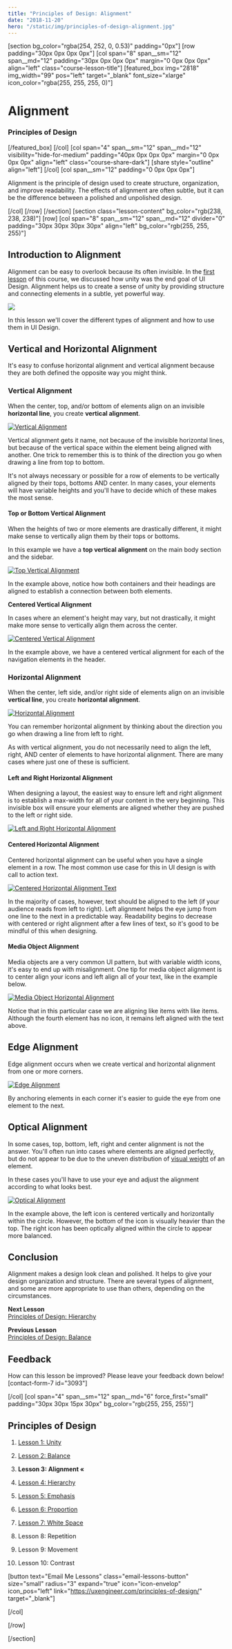 ```yaml
---
title: "Principles of Design: Alignment"
date: "2018-11-20"
hero: "/static/img/principles-of-design-alignment.jpg"
---
```


\[section bg\_color="rgba(254, 252, 0, 0.53)" padding="0px"\] \[row padding="30px 0px 0px 0px"\] \[col span="8" span\_\_sm="12" span\_\_md="12" padding="30px 0px 0px 0px" margin="0 0px 0px 0px" align="left" class="course-lesson-title"\] \[featured\_box img="2818" img\_width="99" pos="left" target="\_blank" font\_size="xlarge" icon\_color="rgba(255, 255, 255, 0)"\]

# Alignment

### Principles of Design

\[/featured\_box\] \[/col\] \[col span="4" span\_\_sm="12" span\_\_md="12" visibility="hide-for-medium" padding="40px 0px 0px 0px" margin="0 0px 0px 0px" align="left" class="course-share-dark"\] \[share style="outline" align="left"\] \[/col\] \[col span\_\_sm="12" padding="0 0px 0px 0px"\]

Alignment is the principle of design used to create structure, organization, and improve readability. The effects of alignment are often subtle, but it can be the difference between a polished and unpolished design. 

\[/col\] \[/row\] \[/section\] \[section class="lesson-content" bg\_color="rgb(238, 238, 238)"\] \[row\] \[col span="8" span\_\_sm="12" span\_\_md="12" divider="0" padding="30px 30px 30px 30px" align="left" bg\_color="rgb(255, 255, 255)"\]

## Introduction to Alignment

Alignment can be easy to overlook because its often invisible. In the [first lesson](https://uxengineer.com/principles-of-design/unity/) of this course, we discussed how unity was the end goal of UI Design. Alignment helps us to create a sense of unity by providing structure and connecting elements in a subtle, yet powerful way.

[![](/static/img/layout-alignment.jpg)](https://uxengineer.com/wp-content/uploads/2018/11/layout-alignment.jpg)

In this lesson we'll cover the different types of alignment and how to use them in UI Design.

## Vertical and Horizontal Alignment

It's easy to confuse horizontal alignment and vertical alignment because they are both defined the opposite way you might think. 

### Vertical Alignment

When the center, top, and/or bottom of elements align on an invisible **horizontal line**, you create **vertical alignment**.

[![Vertical Alignment](images/vertical-alignment.jpg)](https://uxengineer.com/wp-content/uploads/2018/11/vertical-alignment.jpg)

Vertical alignment gets it name, not because of the invisible horizontal lines, but because of the vertical space within the element being aligned with another. One trick to remember this is to think of the direction you go when drawing a line from top to bottom.

It's not always necessary or possible for a row of elements to be vertically aligned by their tops, bottoms AND center. In many cases, your elements will have variable heights and you'll have to decide which of these makes the most sense.

#### **Top or Bottom Vertical Alignment**

When the heights of two or more elements are drastically different, it might make sense to vertically align them by their tops or bottoms. 

In this example we have a **top vertical alignment** on the main body section and the sidebar. 

[![Top Vertical Alignment](images/top-vertical-alignment.jpg)](https://uxengineer.com/wp-content/uploads/2018/11/top-vertical-alignment.jpg)

In the example above, notice how both containers and their headings are aligned to establish a connection between both elements.

**Centered Vertical Alignment**

In cases where an element's height may vary, but not drastically, it might make more sense to vertically align them across the center.

[![Centered Vertical Alignment](images/centered-vertical-alignment.jpg)](https://uxengineer.com/wp-content/uploads/2018/11/centered-vertical-alignment.jpg)

In the example above, we have a centered vertical alignment for each of the navigation elements in the header.

### Horizontal Alignment

When the center, left side, and/or right side of elements align on an invisible **vertical line**, you create **horizontal alignment**.

[![Horizontal Alignment](images/horizontal-alignment3.jpg)](https://uxengineer.com/wp-content/uploads/2018/11/horizontal-alignment3.jpg)

You can remember horizontal alignment by thinking about the direction you go when drawing a line from left to right.

As with vertical alignment, you do not necessarily need to align the left, right, AND center of elements to have horizontal alignment. There are many cases where just one of these is sufficient.

#### **Left and Right Horizontal Alignment**

When designing a layout, the easiest way to ensure left and right alignment is to establish a max-width for all of your content in the very beginning. This invisible box will ensure your elements are aligned whether they are pushed to the left or right side.

[![Left and Right Horizontal Alignment](images/left-right-horizontal-alignment-838x1024.jpg)](https://uxengineer.com/wp-content/uploads/2018/11/left-right-horizontal-alignment.jpg)

#### **Centered Horizontal Alignment**

Centered horizontal alignment can be useful when you have a single element in a row. The most common use case for this in UI design is with call to action text.

[![Centered Horizontal Alignment Text](images/centered-horizontal-alignment-text.jpg)](https://uxengineer.com/wp-content/uploads/2018/11/centered-horizontal-alignment-text.jpg)

In the majority of cases, however, text should be aligned to the left (if your audience reads from left to right). Left alignment helps the eye jump from one line to the next in a predictable way. Readability begins to decrease with centered or right alignment after a few lines of text, so it's good to be mindful of this when designing.

#### **Media Object Alignment**

Media objects are a very common UI pattern, but with variable width icons, it's easy to end up with misalignment. One tip for media object alignment is to center align your icons and left align all of your text, like in the example below.

[![Media Object Horizontal Alignment](images/media-abject-alignment.jpg)](https://uxengineer.com/wp-content/uploads/2018/11/media-abject-alignment.jpg)

Notice that in this particular case we are aligning like items with like items. Although the fourth element has no icon, it remains left aligned with the text above. 

## Edge Alignment

Edge alignment occurs when we create vertical and horizontal alignment from one or more corners.

[![Edge Alignment](images/edge-alignment.jpg)](https://uxengineer.com/wp-content/uploads/2018/11/edge-alignment.jpg)

By anchoring elements in each corner it's easier to guide the eye from one element to the next. 

## Optical Alignment

In some cases, top, bottom, left, right and center alignment is not the answer. You'll often run into cases where elements are aligned perfectly, but do not appear to be due to the uneven distribution of [visual weight](https://uxengineer.com/principles-of-design/balance/) of an element. 

In these cases you'll have to use your eye and adjust the alignment according to what looks best.

[![Optical Alignment](images/optical-alignment.jpg)](https://uxengineer.com/wp-content/uploads/2018/11/optical-alignment.jpg)

In the example above, the left icon is centered vertically and horizontally within the circle. However, the bottom of the icon is visually heavier than the top. The right icon has been optically aligned within the circle to appear more balanced. 

## Conclusion

Alignment makes a design look clean and polished. It helps to give your design organization and structure. There are several types of alignment, and some are more appropriate to use than others, depending on the circumstances.

**Next Lesson**  
[Principles of Design: Hierarchy](https://uxengineer.com/principles-of-design/hierarchy/)  

**Previous Lesson**  
[Principles of Design: Balance](https://uxengineer.com/principles-of-design/balance/)  

## Feedback

How can this lesson be improved? Please leave your feedback down below! \[contact-form-7 id="3093"\]

\[/col\] \[col span="4" span\_\_sm="12" span\_\_md="6" force\_first="small" padding="30px 30px 15px 30px" bg\_color="rgb(255, 255, 255)"\]

## Principles of Design

1. [Lesson 1: Unity](/principles-of-design/unity)
2. [Lesson 2: Balance](https://uxengineer.com/principles-of-design/balance/)
    
3. **Lesson 3: Alignment «**
    
4. [Lesson 4: Hierarchy](https://uxengineer.com/principles-of-design/hierarchy/)
    
5. [Lesson 5: Emphasis](https://uxengineer.com/principles-of-design/emphasis/)
    
6. [Lesson 6: Proportion](https://uxengineer.com/principles-of-design/proportion/)
    
7. [Lesson 7: White Space](https://uxengineer.com/principles-of-design/white-space/)
    
8. Lesson 8: Repetition
    
9. Lesson 9: Movement
    
10. Lesson 10: Contrast
    

\[button text="Email Me Lessons" class="email-lessons-button" size="small" radius="3" expand="true" icon="icon-envelop" icon\_pos="left" link="https://uxengineer.com/principles-of-design/" target="\_blank"\]

\[/col\]

\[/row\]

\[/section\]
